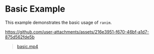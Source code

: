# Basic Example

This example demonstrates the basic usage of `ranim`.

https://github.com/user-attachments/assets/216e3951-f670-46bf-a1d7-875d562fde5b

> [basic.mp4](../../assets/basic.mp4)

